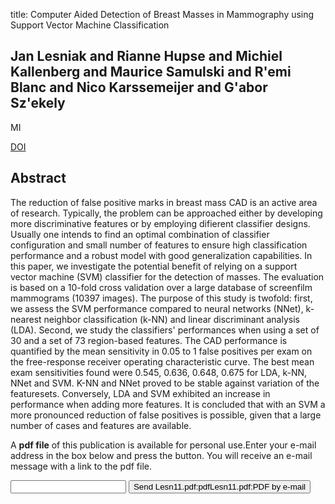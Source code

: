 title: Computer Aided Detection of Breast Masses in Mammography using Support Vector Machine Classification

## Jan Lesniak and Rianne Hupse and Michiel Kallenberg and Maurice Samulski and R'emi Blanc and Nico Karssemeijer and G'abor Sz'ekely
MI

<a href="https://doi.org/10.1117/12.878140">DOI</a>

## Abstract
The reduction of false positive marks in breast mass CAD is an active area of research. Typically, the problem can be approached either by developing more discriminative features or by employing difierent classifier designs. Usually one intends to find an optimal combination of classifier configuration and small number of features to ensure high classification performance and a robust model with good generalization capabilities. In this paper, we investigate the potential benefit of relying on a support vector machine (SVM) classifier for the detection of masses. The evaluation is based on a 10-fold cross validation over a large database of screenfilm mammograms (10397 images). The purpose of this study is twofold: first, we assess the SVM performance compared to neural networks (NNet), k-nearest neighbor classification (k-NN) and linear discriminant analysis (LDA). Second, we study the classifiers' performances when using a set of 30 and a set of 73 region-based features. The CAD performance is quantified by the mean sensitivity in 0.05 to 1 false positives per exam on the free-response receiver operating characteristic curve. The best mean exam sensitivities found were 0.545, 0.636, 0.648, 0.675 for LDA, k-NN, NNet and SVM. K-NN and NNet proved to be stable against variation of the featuresets. Conversely, LDA and SVM exhibited an increase in performance when adding more features. It is concluded that with an SVM a more pronounced reduction of false positives is possible, given that a large number of cases and features are available.

A <b>pdf file</b> of this publication is available for personal use.Enter your e-mail address in the box below and press the button. You will receive an e-mail message with a link to the pdf file.
<form action="sender.php">  <input type="text" name="email">  <input type="submit" value="Send Lesn11.pdf:pdfLesn11.pdf:PDF by e-mail"></form>